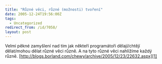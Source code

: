 ```yaml
---
title: "Různé věci, různé (možnosti) tvoření"
date: 2005-12-24T19:56:00Z
tags:
  - Uncategorized
redirect_from: /id/7058/
layout: post
---
```

Velmi pěkné zamyšlení nad tím jak někteří programátoři dělají/chtějí dělat/mohou dělat různé věci různě. A na tyto různé věci nahlížíme každý různě. [http://blogs.borland.com/chewy/archive/2005/12/23/22632.aspx][1]

[1]: http://blogs.borland.com/chewy/archive/2005/12/23/22632.aspx